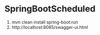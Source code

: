 # SpringBootScheduled

1. mvn clean install spring-boot:run
2. http://localhost:8085/swagger-ui.html
